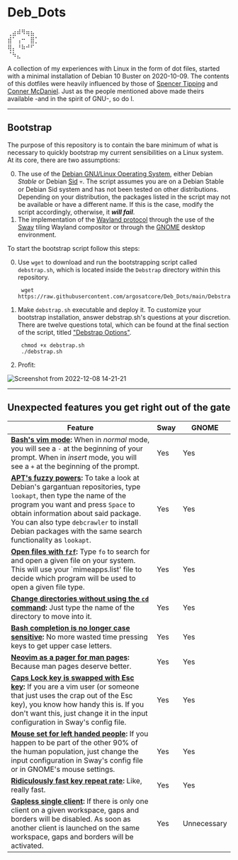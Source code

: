 # Deb_Dots
⢀⣴⠾⠻⢶⣦⠀  
⣾⠁⢠⠒⠀⣿⡁  
⢿⡄⠘⠷⠚⠋⠀  
⠈⠳⣄⠀⠀⠀

A collection of my experiences with Linux in the form of dot files, started with a minimal installation of Debian 10 Buster on 2020-10-09. The contents of this dotfiles were heavily influenced by those of [Spencer Tipping](https://github.com/spencertipping/dotfiles) and [Conner McDaniel](https://github.com/connermcd/dotfiles). Just as the people mentioned above made theirs available -and in the spirit of GNU-, so do I.


---

## Bootstrap

 The purpose of this repository is to contain the bare minimum of what is necessary to quickly bootstrap my current sensibilities on a Linux system. At its core, there are two assumptions: 
 
 0. The use of the [Debian GNU/Linux Operating System](https://www.debian.org/), either Debian _Stable_ or Debian [Sid](https://wiki.debian.org/DebianUnstable) :skull:. The script assumes you are on a Debian Stable or Debian Sid system and has not been tested on other distributions. Depending on your distribution, the packages listed in the script may not be available or have a different name. If this is the case, modify the script accordingly, otherwise, it ***will fail***. 
 1. The implementation of the [Wayland protocol](https://wayland.freedesktop.org/) through the use of the [Sway](https://swaywm.org/) tiling Wayland compositor or through the [GNOME](https://www.gnome.org/) desktop environment.

To start the bootstrap script follow this steps:

0. Use `wget` to download and run the bootstrapping script called `debstrap.sh`, which is located inside the `Debstrap` directory within this repository.  

        wget https://raw.githubusercontent.com/argosatcore/Deb_Dots/main/Debstrap/debstrap.sh

1. Make `debstrap.sh` executable and deploy it. To customize your bootstrap installation, answer debstrap.sh's questions at your discretion. There are twelve questions total, which can be found at the final section of the script, titled ["Debstrap Options"](./Debstrap/debstrap.sh/#L238).

        chmod +x debstrap.sh
        ./debstrap.sh

3. Profit:

![Screenshot from 2022-12-08 14-21-21](https://user-images.githubusercontent.com/64110504/206559985-62bb67b5-651d-49d9-b199-a1bc02c79a3f.png)

---

## Unexpected features you get right out of the gate

| Feature                                                                                                                                                                                                                                                                                                                                                | Sway | GNOME       |
| ---                                                                                                                                                                                                                                                                                                                                                    | ---  | ---         |
| **[Bash's vim mode](./.bashrc/#L21):** When in _normal_ mode, you will see a `-` at the beginning of your prompt. When in _insert_ mode, you will see a `+` at the beginning of the prompt.                                                                                                                                                         | Yes  | Yes         |
| **[APT's fuzzy powers](./.bash_functions.sh/#L102):** To take a look at Debian's gargantuan repositories, type `lookapt`, then type the name of the program you want and press `Space` to obtain information about said package. You can also type `debcrawler` to install Debian packages with the same search functionality as `lookapt`.           | Yes  | Yes         |
| **[Open files with `fzf`](./.bash_functions.sh/#L64):** Type `fo` to search for and open a given file on your system. This will use your `mimeapps.list' file to decide which program will be used to open a given file type.                                                                                                                                                                                                                                                                                     | Yes  | Yes         |
| **[Change directories without using the `cd` command](./.bashrc/#L18):** Just type the name of the directory to move into it.                                                                                                                                                                                                                       | Yes  | Yes         |
| **[Bash completion is no longer case sensitive](./.inputrc/#L19):** No more wasted time pressing keys to get upper case letters.                                                                                                                                                                                                                       | Yes  | Yes         |
| **[Neovim as a pager for man pages](./.config/environment.d/envvars.conf/#L5):** Because man pages deserve better.                                                                                                                                                                                                                                     | Yes  | Yes         |
| **[Caps Lock key is swapped with Esc key](./.config/sway/config/#L97):** If you are a vim user (or someone that just uses the crap out of the Esc key), you know how handy this is. If you don't want this, just change it in the input configuration in Sway's config file.                                                                   | Yes  | Yes         |
| **[Mouse set for left handed people](./.config/sway/config/#L98):** If you happen to be part of the other 90% of the human population, just change the input configuration in Sway's config file or in GNOME's mouse settings.                                                                                                                      | Yes  | Yes         |
| **[Ridiculously fast key repeat rate](./.config/sway/config/#L102):** Like, really fast.                                                                                                                                                                                                                                                               | Yes  | Yes         |
| **[Gapless single client](./.config/sway/config/#L344):** If there is only one client on a given workspace, gaps and borders will be disabled. As soon as another client is launched on the same workspace, gaps and borders will be activated.                                                                                             | Yes  | Unnecessary |
